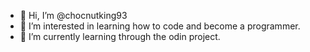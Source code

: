 - 👋 Hi, I’m @chocnutking93
- 👀 I’m interested in learning how to code and become a programmer. 
- 🌱 I’m currently learning through the odin project. 


<!---
chocnutking93/chocnutking93 is a ✨ special ✨ repository because its `README.md` (this file) appears on your GitHub profile.
You can click the Preview link to take a look at your changes.
--->
